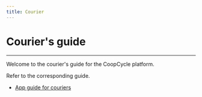 ```yaml
---
title: Courier
---
```


# Courier's guide

---

Welcome to the courier's guide for the CoopCycle platform.

Refer to the corresponding guide.

- [App guide for couriers](../app/courier.md)

